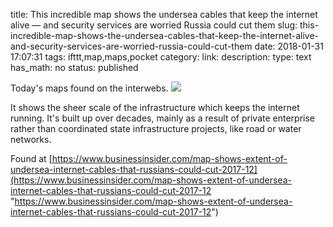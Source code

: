title: This incredible map shows the undersea cables that keep the internet alive — and security services are worried Russia could cut them
slug: this-incredible-map-shows-the-undersea-cables-that-keep-the-internet-alive-and-security-services-are-worried-russia-could-cut-them
date: 2018-01-31 17:07:31
tags: ifttt,map,maps,pocket
category: 
link: 
description: 
type: text
has_math: no
status: published

Today's maps found on the interwebs. ![](https://static3.businessinsider.com/image/5a3a3edc4aa6b51d008b619a-1885/screen%20shot%202017-12-20%20at%20103632.png)  
  

It shows the sheer scale of the infrastructure which keeps the internet running. It's built up over decades, mainly as a result of private enterprise rather than coordinated state infrastructure projects, like road or water networks.  
  

Found at [https://www.businessinsider.com/map-shows-extent-of-undersea-internet-cables-that-russians-could-cut-2017-12](https://www.businessinsider.com/map-shows-extent-of-undersea-internet-cables-that-russians-could-cut-2017-12 "https://www.businessinsider.com/map-shows-extent-of-undersea-internet-cables-that-russians-could-cut-2017-12")



